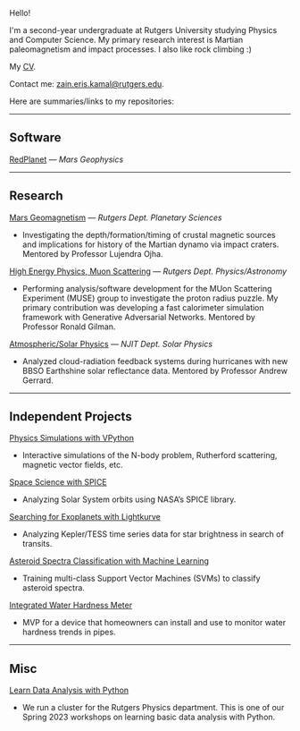 Hello!

I'm a second-year undergraduate at Rutgers University studying Physics and Computer Science. My primary research interest is Martian paleomagnetism and impact processes. I also like rock climbing :)

My [CV](https://drive.google.com/file/d/1fRvMdfRPxHcCs7aNwoofUByy28Nm1rfO/view?usp=sharing).

Contact me: [zain.eris.kamal@rutgers.edu](mailto:zain.eris.kamal@rutgers.edu). 

Here are summaries/links to my repositories:

---

## Software

[RedPlanet](https://github.com/Humboldt-Penguin/redplanet) — *Mars Geophysics*


---

## Research

[Mars Geomagnetism](https://github.com/Humboldt-Penguin/Mars-Magnetics-Research) — *Rutgers Dept. Planetary Sciences*

- Investigating the depth/formation/timing of crustal magnetic sources and implications for history of the Martian dynamo via impact craters. Mentored by Professor Lujendra Ojha.

[High Energy Physics, Muon Scattering](https://github.com/Humboldt-Penguin/HapPyCal) — *Rutgers Dept. Physics/Astronomy*

- Performing analysis/software development for the MUon Scattering Experiment (MUSE) group to investigate the proton radius puzzle. My primary contribution was developing a fast calorimeter simulation framework with Generative Adversarial Networks. Mentored by Professor Ronald Gilman. 
   
   
[Atmospheric/Solar Physics](https://github.com/Humboldt-Penguin/Albedo-Hurricane-Research) — *NJIT Dept. Solar Physics*

- Analyzed cloud-radiation feedback systems during hurricanes with new BBSO Earthshine solar reflectance data. Mentored by Professor Andrew Gerrard.


---

## Independent Projects

[Physics Simulations with VPython](https://github.com/Humboldt-Penguin/Physics_Simulations)
- Interactive simulations of the N-body problem, Rutherford scattering, magnetic vector fields, etc.

[Space Science with SPICE](https://github.com/Humboldt-Penguin/Space-Science-with-SPICE)
- Analyzing Solar System orbits using NASA’s SPICE library.

[Searching for Exoplanets with Lightkurve](https://github.com/Humboldt-Penguin/Lightkurve-Exoplanets)
- Analyzing Kepler/TESS time series data for star brightness in search of transits.

[Asteroid Spectra Classification with Machine Learning](https://github.com/Humboldt-Penguin/Asteroid-Spectra-Classification-with-Machine-Learning)
- Training multi-class Support Vector Machines (SVMs) to classify asteroid spectra.

[Integrated Water Hardness Meter](https://github.com/Humboldt-Penguin/Integrated_Water_Hardness_Monitor)
- MVP for a device that homeowners can install and use to monitor water hardness trends in pipes.

---

## Misc

[Learn Data Analysis with Python](https://github.com/Humboldt-Penguin/SPS_23Sp_PythonHackEvent)
- We run a cluster for the Rutgers Physics department. This is one of our Spring 2023 workshops on learning basic data analysis with Python.
